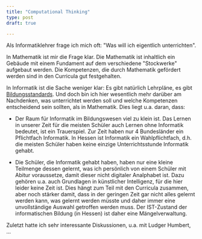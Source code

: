 ```yaml
---
title: "Computational Thinking"
type: post
draft: true

---
```


Als Informatiklehrer frage ich mich oft: "Was will ich eigentlich unterrichten".

In Mathematik ist mir die Frage klar. Die Mathematik ist inhaltlich ein Gebäude mit einem Fundament auf dem verschiedene "Stockwerke" aufgebaut werden. Die Kompetenzen, die durch Mathematik gefördert werden sind in den Curricula gut festgehalten.

In Informatik ist die Sache weniger klar: Es gibt natürlich Lehrpläne, es gibt [Bildungsstandards](https://www.informatikstandards.de/). Und doch bin ich hier wesentlich mehr darüber am Nachdenken, was unterrichtet werden soll und welche Kompetenzen entscheidend sein sollten, als in Mathematik.
Dies liegt u.a. daran, dass:

  * Der Raum für Informatik im Bildungswesen viel zu klein ist. Das Lernen in unserer Zeit für die meisten Schüler auch Lernen ohne Informatik bedeutet, ist ein Trauerspiel. Zur Zeit haben nur 4 Bundesländer ein Pflichtfach Informatik. In Hessen ist Informatik ein Wahlpflichtfach, d.h. die meisten Schüler haben keine einzige Unterrichtsstunde Informatik gehabt. 
  
  * Die Schüler, die Informatik gehabt haben, haben nur eine kleine Teilmenge dessen gelernt, was ich persönlich von einem Schüler mit Abitur voraussetze, damit dieser nicht digitaler Analphabet ist. Dazu gehören u.a. auch Grundlagen in künstlicher Intelligenz, für die hier leider keine Zeit ist. Dies hängt zum Teil mit den Curricula zusammen, aber noch stärker damit, dass in der geringen Zeit gar nicht alles gelernt werden kann, was gelernt werden müsste und daher immer eine unvollständige Auswahl getroffen werden muss. Der IST-Zustand der informatischen Bildung (in Hessen) ist daher eine Mängelverwaltung. 

Zuletzt hatte ich sehr interessante Diskussionen, u.a. mit Ludger Humbert, ...

  

